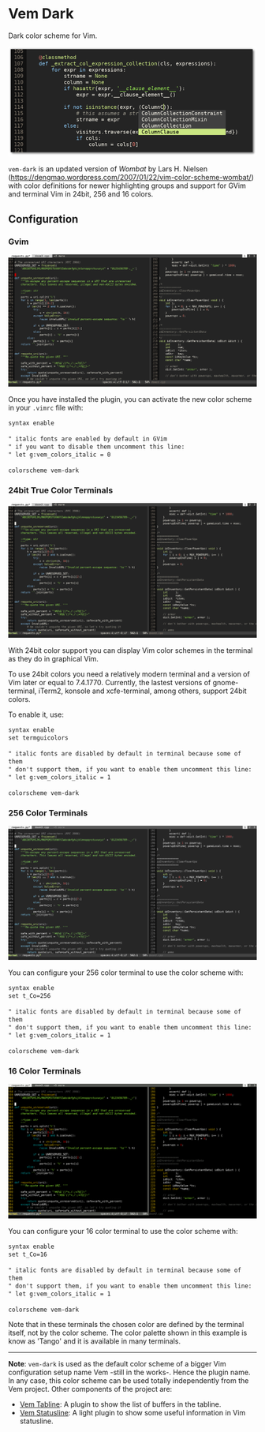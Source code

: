 
Vem Dark
========

Dark color scheme for Vim.

![Vem Dark](screenshots/vem-dark-example.png)

`vem-dark` is an updated version of *Wombat* by Lars H. Nielsen
(https://dengmao.wordpress.com/2007/01/22/vim-color-scheme-wombat/) with color
definitions for newer highlighting groups and support for GVim and terminal Vim
in 24bit, 256 and 16 colors.

## Configuration

### Gvim

![Vem Dark GUI](screenshots/vem-dark-gui.png)

Once you have installed the plugin, you can activate the new color scheme
in your `.vimrc` file with:
```
syntax enable

" italic fonts are enabled by default in GVim
" if you want to disable them uncomment this line:
" let g:vem_colors_italic = 0

colorscheme vem-dark
```

### 24bit True Color Terminals

![Vem Dark - Teminal 24bit](screenshots/vem-dark-24bit.png)

With 24bit color support you can display Vim color schemes in the terminal
as they do in graphical Vim.

To use 24bit colors you need a relatively modern terminal and a version of Vim
later or equal to 7.4.1770. Currently, the lastest versions of gnome-terminal,
iTerm2, konsole and xcfe-terminal, among others, support 24bit colors.

To enable it, use:
```
syntax enable
set termguicolors

" italic fonts are disabled by default in terminal because some of them
" don't support them, if you want to enable them uncomment this line:
" let g:vem_colors_italic = 1

colorscheme vem-dark
```

### 256 Color Terminals

![Vem Dark - Terminal 256 Colors](screenshots/vem-dark-256.png)

You can configure your 256 color terminal to use the color scheme with:
```
syntax enable
set t_Co=256

" italic fonts are disabled by default in terminal because some of them
" don't support them, if you want to enable them uncomment this line:
" let g:vem_colors_italic = 1

colorscheme vem-dark
```
### 16 Color Terminals

![Vem Dark - Terminal 16 Colors](screenshots/vem-dark-16.png)

You can configure your 16 color terminal to use the color scheme with:
```
syntax enable
set t_Co=16

" italic fonts are disabled by default in terminal because some of them
" don't support them, if you want to enable them uncomment this line:
" let g:vem_colors_italic = 1

colorscheme vem-dark
```
Note that in these terminals the chosen color are defined by the
terminal itself, not by the color scheme. The color palette shown in
this example is know as 'Tango' and it is available in many terminals.

---

**Note**: `vem-dark` is used as the default color scheme of a bigger Vim
configuration setup name Vem -still in the works-. Hence the plugin name. In
any case, this color scheme can be used totally independently from the Vem
project. Other components of the project are:

* [Vem Tabline](https://github.com/pacha/vem-tabline): A plugin to show the
  list of buffers in the tabline.
* [Vem Statusline](https://github.com/pacha/vem-statusline): A light plugin
  to show some useful information in Vim statusline.

